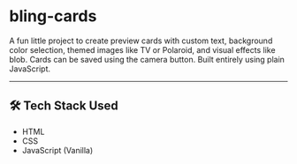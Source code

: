 # bling-cards

A fun little project to create preview cards with custom text, background color selection, themed images like TV or Polaroid, and visual effects like blob. Cards can be saved using the camera button. Built entirely using plain JavaScript.

---

## 🛠 Tech Stack Used

- HTML  
- CSS  
- JavaScript (Vanilla)
